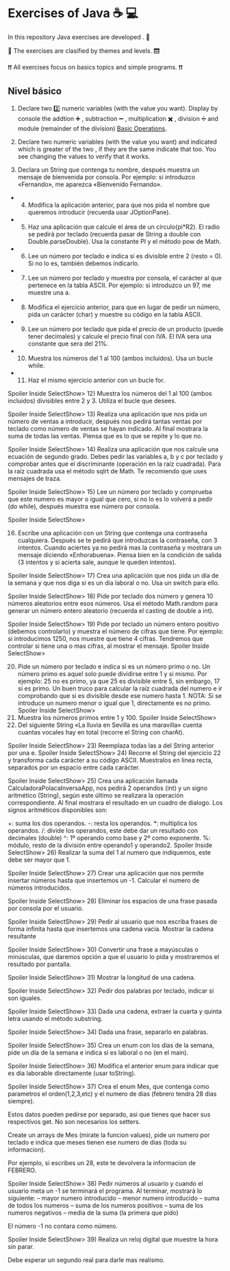 # Exercises of Java ☕ 💻

In this repository Java exercises are developed . 👊

🔖 The exercises are clasified by themes and levels. 🛗

❗❗ All exercises focus on basics topics and simple programs. ❗❗

## **Nivel básico**
1. Declare two 2️⃣ numeric variables (with the value you want). Display by console the addtion ➕ , subtraction ➖ , multiplication ✖️ , division ➗ and module (remainder of the division) [Basic Operations](https://github.com/Frankma0117/Java_exercises/blob/main/Basic_Level/src/Exercise_1.java).


3. Declare two numeric variables (with the value you want) and indicated which is greater of the two , if they are the same indicate that too. You see changing the values to verify that it works.
4. Declara un String que contenga tu nombre, después muestra un mensaje de bienvenida por consola. Por ejemplo: si introduzco «Fernando», me aparezca «Bienvenido Fernando».
  - 4. Modifica la aplicación anterior, para que nos pida el nombre que queremos introducir (recuerda usar JOptionPane).
  - 5. Haz una aplicación que calcule el área de un círculo(pi*R2). El radio se pedirá por teclado (recuerda pasar de String a double con Double.parseDouble). Usa la constante PI y el método pow de Math.
  - 6. Lee un número por teclado e indica si es divisible entre 2 (resto = 0). Si no lo es, también debemos indicarlo.
  - 7. Lee un número por teclado y muestra por consola, el carácter al que pertenece en la tabla ASCII. Por ejemplo: si introduzco un 97, me muestre una a.
  - 8. Modifica el ejercicio anterior, para que en lugar de pedir un número, pida un carácter (char) y muestre su código en la tabla ASCII.
  - 9. Lee un número por teclado que pida el precio de un producto (puede tener decimales) y calcule el precio final con IVA. El IVA sera una constante que sera del 21%.
  - 10. Muestra los números del 1 al 100 (ambos incluidos). Usa un bucle while.
  - 11. Haz el mismo ejercicio anterior con un bucle for.

Spoiler Inside	SelectShow>
12) Muestra los números del 1 al 100 (ambos incluidos) divisibles entre 2 y 3. Utiliza el bucle que desees.

Spoiler Inside	SelectShow>
13) Realiza una aplicación que nos pida un número de ventas a introducir, después nos pedirá tantas ventas por teclado como número de ventas se hayan indicado. Al final mostrara la suma de todas las ventas. Piensa que es lo que se repite y lo que no.

Spoiler Inside	SelectShow>
14) Realiza una aplicación que nos calcule una ecuación de segundo grado. Debes pedir las variables a, b y c por teclado y comprobar antes que el discriminante (operación en la raíz cuadrada). Para la raíz cuadrada usa el método sqlrt de Math. Te recomiendo que uses mensajes de traza.

Spoiler Inside	SelectShow>
15) Lee un número por teclado y comprueba que este numero es mayor o igual que cero, si no lo es lo volverá a pedir (do while), después muestra ese número por consola.

Spoiler Inside	SelectShow>



16) Escribe una aplicación con un String que contenga una contraseña cualquiera. Después se te pedirá que introduzcas la contraseña, con 3 intentos. Cuando aciertes ya no pedirá mas la contraseña y mostrara un mensaje diciendo «Enhorabuena». Piensa bien en la condición de salida (3 intentos y si acierta sale, aunque le queden intentos).

Spoiler Inside	SelectShow>
17) Crea una aplicación que nos pida un día de la semana y que nos diga si es un dia laboral o no. Usa un switch para ello.

Spoiler Inside	SelectShow>
18) Pide por teclado dos número y genera 10 números aleatorios entre esos números. Usa el método Math.random para generar un número entero aleatorio (recuerda el casting de double a int).

Spoiler Inside	SelectShow>
19) Pide por teclado un número entero positivo (debemos controlarlo) y muestra  el número de cifras que tiene. Por ejemplo: si introducimos 1250, nos muestre que tiene 4 cifras. Tendremos que controlar si tiene una o mas cifras, al mostrar el mensaje.
Spoiler Inside	SelectShow>

20) Pide un número por teclado e indica si es un número primo o no. Un número primo es aquel solo puede dividirse entre 1 y si mismo. Por ejemplo: 25 no es primo, ya que 25 es divisible entre 5, sin embargo, 17 si es primo.
Un buen truco para calcular la raíz cuadrada del numero e ir comprobando que si es divisible desde ese numero hasta 1.
NOTA: Si se introduce un numero menor o igual que 1, directamente es no primo.
Spoiler Inside	SelectShow>
21) Muestra los números primos entre 1 y 100.
Spoiler Inside	SelectShow>
22) Del siguiente String «La lluvia en Sevilla es una maravilla» cuenta cuantas vocales hay en total (recorre el String con charAt).

Spoiler Inside	SelectShow>
23) Reemplaza todas las a del String anterior por una e.
Spoiler Inside	SelectShow>
24) Recorre el String del ejercicio 22 y transforma cada carácter a su código ASCII. Muestralos en linea recta, separados por un espacio entre cada carácter.

Spoiler Inside	SelectShow>
25) Crea una aplicación llamada CalculadoraPolacaInversaApp, nos pedirá 2 operandos (int) y un signo aritmético (String), según este último se realizara la operación correspondiente. Al final mostrara el resultado en un cuadro de dialogo.
Los signos aritméticos disponibles son:

+: suma los dos operandos.
-: resta los operandos.
*: multiplica los operandos.
/: divide los operandos, este debe dar un resultado con decimales (double)
^:  1º operando como base y 2º como exponente.
%:  módulo, resto de la división entre operando1 y operando2.
Spoiler Inside	SelectShow>
26) Realizar la suma del 1 al numero que indiquemos, este debe ser mayor que 1.

Spoiler Inside	SelectShow>
27) Crear una aplicación que nos permite insertar números hasta que insertemos un -1. Calcular el numero de números introducidos.

Spoiler Inside	SelectShow>
28) Eliminar los espacios de una frase pasada por consola por el usuario.

Spoiler Inside	SelectShow>
29) Pedir al usuario que nos escriba frases de forma infinita hasta que insertemos una cadena vacia. Mostrar la cadena resultante

Spoiler Inside	SelectShow>
30) Convertir una frase a mayúsculas o minúsculas, que daremos opción a que el usuario lo pida y mostraremos el resultado por pantalla.

Spoiler Inside	SelectShow>
31) Mostrar la longitud de una cadena.

Spoiler Inside	SelectShow>
32) Pedir dos palabras por teclado, indicar si son iguales.

Spoiler Inside	SelectShow>
33) Dada una cadena, extraer la cuarta y quinta letra usando el método substring.

Spoiler Inside	SelectShow>
34) Dada una frase, separarlo en palabras.

Spoiler Inside	SelectShow>
35) Crea un enum con los días de la semana, pide un día de la semana e indica si es laboral o no (en el main).

Spoiler Inside	SelectShow>
36) Modifica el anterior enum para indicar que es día laborable directamente (usar toString).

Spoiler Inside	SelectShow>
37) Crea el enum Mes, que contenga como parametros el orden(1,2,3,etc) y el numero de dias (febrero tendra 28 dias siempre).

Estos datos pueden pedirse por separado, asi que tienes que hacer sus respectivos get. No son necesarios los setters.

Create un arrays de Mes (mirate la funcion values), pide un numero por teclado e indica que meses tienen ese numero de dias (toda su informacion).

Por ejemplo, si escribes un 28, este te devolvera la informacion de FEBRERO.

Spoiler Inside	SelectShow>
38) Pedir números al usuario y cuando el usuario meta un -1 se terminará el programa.
Al terminar, mostrará lo siguiente:
– mayor numero introducido
– menor numero introducido
– suma de todos los numeros
– suma de los numeros positivos
– suma de los numeros negativos
– media de la suma (la primera que pido)

El número -1 no contara como número.

Spoiler Inside	SelectShow>
39) Realiza un reloj digital que muestre la hora sin parar.

Debe esperar un segundo real para darle mas realismo.
